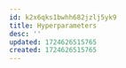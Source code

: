 ```yaml
---
id: k2x6qks1bwhh682jzlj5yk9
title: Hyperparameters
desc: ''
updated: 1724626515765
created: 1724626515765
---
```

